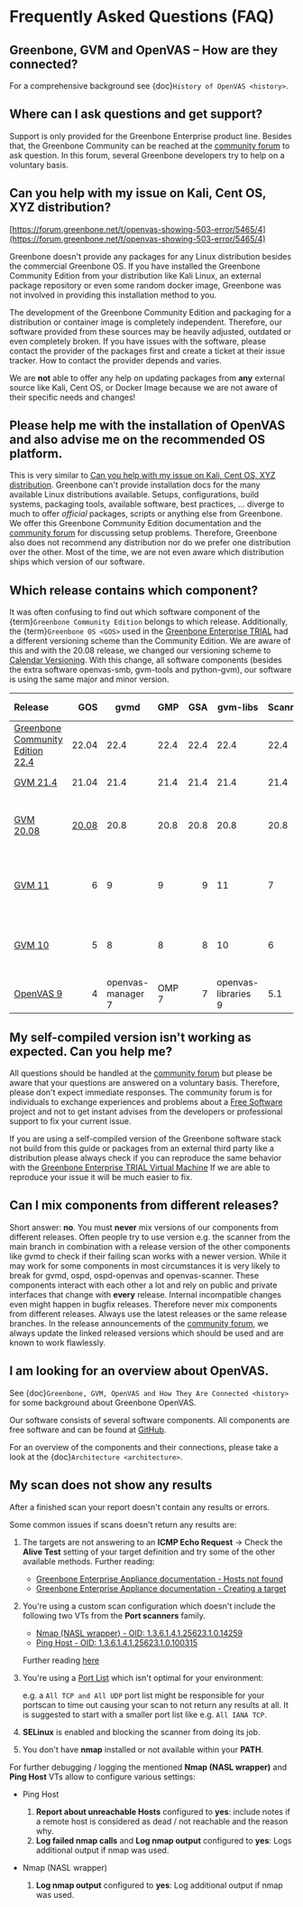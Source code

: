 # Frequently Asked Questions (FAQ)

## Greenbone, GVM and OpenVAS – How are they connected?

For a comprehensive background see {doc}`History of OpenVAS <history>`.

## Where can I ask questions and get support?

Support is only provided for the Greenbone Enterprise product line.
Besides that, the Greenbone Community can be reached at the [community forum]
to ask question. In this forum, several Greenbone developers try to help on a
voluntary basis.

## Can you help with my issue on Kali, Cent OS, XYZ distribution?

[https://forum.greenbone.net/t/openvas-showing-503-error/5465/4](https://forum.greenbone.net/t/openvas-showing-503-error/5465/4)

Greenbone doesn't provide any packages for any Linux distribution besides the
commercial Greenbone OS. If you have installed the Greenbone Community Edition
from your distribution like Kali Linux, an external package repository
or even some random docker image, Greenbone was not involved in providing this
installation method to you.

The development of the Greenbone Community Edition and packaging for a
distribution or container image is completely independent. Therefore, our
software provided from these sources may be heavily adjusted, outdated or even
completely broken. If you have issues with the software, please contact the
provider of the packages first and create a ticket at their issue tracker. How
to contact the provider depends and varies.

We are **not** able to offer any help on updating packages from **any** external
source like Kali, Cent OS, or Docker Image because we are not aware of their
specific needs and changes!

## Please help me with the installation of OpenVAS and also advise me on the recommended OS platform.

This is very similar to [Can you help with my issue on Kali, Cent OS, XYZ distribution](#can-you-help-with-my-issue-on-kali-cent-os-xyz-distribution).
Greenbone can't provide installation docs for the many available Linux
distributions available. Setups, configurations, build systems, packaging tools,
available software, best practices, ... diverge to much to offer *official*
packages, scripts or anything else from Greenbone. We offer this Greenbone Community Edition
documentation and the [community forum] for discussing setup problems. Therefore,
Greenbone also does not recommend any distribution nor do we prefer one
distribution over the other. Most of the time, we are not even aware which
distribution ships which version of our software.

## Which release contains which component?

It was often confusing to find out which software component of the
{term}`Greenbone Community Edition` belongs to which release. Additionally, the
{term}`Greenbone OS <GOS>` used in the [Greenbone Enterprise TRIAL](https://www.greenbone.net/en/testnow/)
had a different versioning scheme than the Community Edition. We are aware of
this and with the 20.08 release, we changed our versioning scheme to
[Calendar Versioning](https://calver.org/). With this change, all software
components (besides the extra software openvas-smb, gvm-tools and python-gvm),
our software is using the same major and minor version.

| Release | GOS | gvmd | GMP | GSA  | gvm-libs | Scanner | Status | Release Date |
|:--------|-------:|---------|--------|--------:|-------------|------------|----------|------------|
| [Greenbone Community Edition 22.4](https://forum.greenbone.net/t/greenbone-community-edition-22-4-stable-initial-release-2022-07-25/12638) | 22.04| 22.4 | 22.4 | 22.4 | 22.4 | 22.4| stable | 2022-07-25 |
| [GVM 21.4](https://forum.greenbone.net/t/gvm-21-04-stable-initial-release-2021-04-16/8942) | 21.04| 21.4 | 21.4 | 21.4 | 21.4 | 21.4| oldstable | 2021-04-16 |
| [GVM 20.08](https://forum.greenbone.net/t/gvm-20-08-stable-initial-release-2020-08-12/6312) | [20.08](https://forum.greenbone.net/t/greenbone-os-20-08-0-released/6535) | 20.8 | 20.8 | 20.8 | 20.8 | 20.8| end-of-life (since 2021-12-02) | 2020-08-12 |
| [GVM 11](https://forum.greenbone.net/t/gvm-11-stable-initial-release-2019-10-14/3674) | 6 |  9 | 9 | 9 | 11 | 7 | end-of-life (since 2020-12-31) | 2019-10-14 |
| [GVM 10](https://forum.greenbone.net/t/gvm-10-old-stable-initial-release-2019-04-05/208) | 5 | 8 | 8 |8 | 10 | 6 | end-of-life (since 2020-12-31) | 2019-04-05 |
| [OpenVAS  9](https://forum.greenbone.net/t/gvm-9-end-of-life-initial-release-2017-03-07/211) | 4 | openvas-manager 7 | OMP 7 | 7 | openvas-libraries 9 | 5.1 | end-of-life | 2017-03-07 |

## My self-compiled version isn't working as expected. Can you help me?

All questions should be handled at the [community forum]
but please be aware that your questions are answered on a voluntary basis. Therefore,
please don't expect immediate responses. The community forum is for individuals
to exchange experiences and problems about a [Free Software](https://en.wikipedia.org/wiki/Free_software)
project and not to get instant advises from the developers or professional
support to fix your current issue.

If you are using a self-compiled version of the Greenbone software stack not build from this
guide or packages from an external third party like a distribution please always
check if you can reproduce the same behavior with the [Greenbone Enterprise TRIAL Virtual Machine](https://www.greenbone.net/en/testnow/)
If we are able to reproduce your issue it will be much easier to fix.

## Can I mix components from different releases?

Short answer: **no**. You must **never** mix versions of our components from
different releases. Often people try to use version e.g. the scanner from the
main branch in combination with a release version of the other components like
gvmd to check if their failing scan works with a newer version. While it may
work for some components in most circumstances it is very likely to break for
gvmd, ospd, ospd-openvas and openvas-scanner. These components interact with
each other a lot and rely on public and private interfaces that change with
**every** release. Internal incompatible changes even might happen in bugfix
releases. Therefore never mix components from different releases. Always use the
latest releases or the same release branches. In the release announcements of
the [community forum], we always update the linked released versions which should
be used and are known to work flawlessly.

## I am looking for an overview about OpenVAS.

See {doc}`Greenbone, GVM, OpenVAS and How They Are Connected <history>` for some
background about Greenbone OpenVAS.

Our software consists of several software components. All components
are free software and can be found at [GitHub](https://github.com/greenbone/).

For an overview of the components and their connections, please take a look at
the {doc}`Architecture <architecture>`.

[community forum]: https://forum.greenbone.net

## My scan does not show any results

After a finished scan your report doesn't contain any results or errors.

Some common issues if scans doesn't return any results are:

1. The targets are not answering to an **ICMP Echo Request** -> Check the
   **Alive Test** setting of your target definition and try some of the other
   available methods. Further reading:

   - [Greenbone Enterprise Appliance documentation - Hosts not found](https://docs.greenbone.net/GSM-Manual/gos-22.04/en/scanning.html#hosts-not-found)
   - [Greenbone Enterprise Appliance documentation - Creating a target](https://docs.greenbone.net/GSM-Manual/gos-22.04/en/scanning.html#creating-a-target)

2. You're using a custom scan configuration which doesn't include the following
   two VTs from the **Port scanners** family.

   - [Nmap (NASL wrapper) - OID: 1.3.6.1.4.1.25623.1.0.14259](https://secinfo.greenbone.net/omp?cmd=get_info&info_type=nvt&info_id=1.3.6.1.4.1.25623.1.0.14259&token=guest)
   - [Ping Host - OID: 1.3.6.1.4.1.25623.1.0.100315](https://secinfo.greenbone.net/omp?cmd=get_info&info_type=nvt&info_id=1.3.6.1.4.1.25623.1.0.100315&token=guest)

    Further reading [here](https://community.greenbone.net/t/hint-self-created-scan-configs-copy-of-empty-scan-config-showing-no-results/331)

3. You're using a [Port List](https://docs.greenbone.net/GSM-Manual/gos-22.04/en/performance.html#selecting-a-port-list-for-a-task)
   which isn't optimal for your environment:

    e.g. a ``All TCP and All UDP`` port list might be responsible for your
    portscan to time out causing your scan to not return any results at all.
    It is suggested to start with a smaller port list like e.g. ``All IANA TCP``.

4. **SELinux** is enabled and blocking the scanner from doing its job.

5. You don't have **nmap** installed or not available within your **PATH**.

For further debugging / logging the mentioned **Nmap (NASL wrapper)** and
**Ping Host** VTs allow to configure various settings:

* Ping Host
    1. **Report about unreachable Hosts** configured to **yes**: include notes
      if a remote host is considered as dead / not reachable and the reason why.
    2. **Log failed nmap calls** and **Log nmap output** configured to **yes**:
      Logs additional output if nmap was used.

* Nmap (NASL wrapper)
    1. **Log nmap output** configured to **yes**: Log additional output if nmap
      was used.
